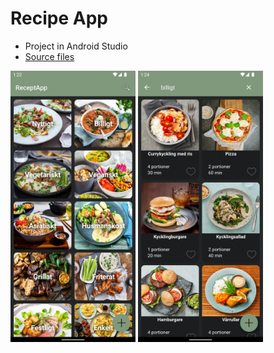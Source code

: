 # Recipe App
- Project in Android Studio
- [Source files](https://github.com/simon-bonnedahl/TDDE43/tree/main/Projekt/app/src/main/java/com/example/projekt)
<p float="left">
  <img src="https://github.com/simon-bonnedahl/TDDE43/blob/main/Projekt/Screenshot_1669983757.png" alt="drawing" width="200"/>
  <img src="https://github.com/simon-bonnedahl/TDDE43/blob/main/Projekt/Screenshot_1669983859.png" alt="drawing" width="200"/>
</p>


